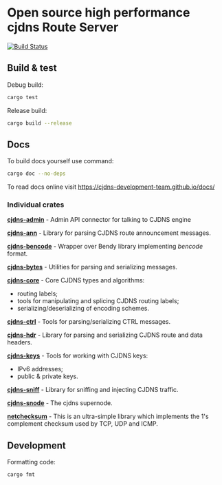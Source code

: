 # Open source high performance cjdns Route Server

[![Build Status](https://travis-ci.org/CJDNS-Development-Team/CJDNS.svg?branch=master)](https://travis-ci.org/CJDNS-Development-Team/CJDNS)

## Build & test

Debug build:

```bash
cargo test
```

Release build:

```bash
cargo build --release
```

## Docs
To build docs yourself use command:
```bash
cargo doc --no-deps
```
To read docs online visit https://cjdns-development-team.github.io/docs/

### Individual crates

[**cjdns-admin**](cjdns-admin/) - Admin API connector for talking to CJDNS engine

[**cjdns-ann**](cjdns-ann/) - Library for parsing CJDNS route announcement messages.

[**cjdns-bencode**](cjdns-bencode/) - Wrapper over Bendy library implementing *bencode* format.

[**cjdns-bytes**](cjdns-bytes/) - Utilities for parsing and serializing messages.

[**cjdns-core**](cjdns-core/) - Core CJDNS types and algorithms:
- routing labels;
- tools for manipulating and splicing CJDNS routing labels;
- serializing/deserializing of encoding schemes.

[**cjdns-ctrl**](cjdns-ctrl/) - Tools for parsing/serializing CTRL messages.

[**cjdns-hdr**](cjdns-hdr/) - Library for parsing and serializing CJDNS route and data headers.

[**cjdns-keys**](cjdns-keys/) - Tools for working with CJDNS keys:
- IPv6 addresses;
- public & private keys.

[**cjdns-sniff**](cjdns-sniff/) - Library for sniffing and injecting CJDNS traffic.

[**cjdns-snode**](cjdns-snode/) - The cjdns supernode.

[**netchecksum**](netchecksum/) - This is an ultra-simple library which implements the 1's complement checksum used by TCP, UDP and ICMP.

## Development

Formatting code:

```bash
cargo fmt
```
